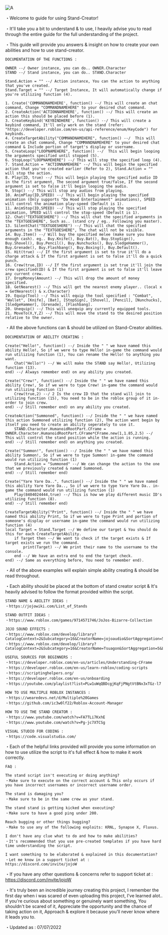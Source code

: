 
![A](https://user-images.githubusercontent.com/102848138/177808558-abf98882-34cc-4fe2-9a32-eff6e248569b.png)

・Welcome to guide for using Stand-Creator!

・It'll take you a bit to understand & to use, I heavily advise you to read through the entire guide for the full understanding of the project.

・This guide will provide you answers & insight on how to create your own abilities and how to use stand-creator.

```
DOCUMENTATION OF THE FUNCTIONS :

OWNER --/ Owner instance, you can do.. OWNER.Character
STAND --/ Stand instance, you can do.. STAND.Character

Stand.Action = "" --/ Action instance, You can the action to anything that you've created.
Stand.Target = "" --/ Target Instance, It will automatically change if you're utilizing function (4).

1. Create('COMMANDNAMEHERE', function() --/ This will create an chat command, Change "COMMANDNAMEHERE" to your desired chat command.
2. CreateAction('ACTIONNAMEHERE', function() --/ This will create an action this should be placed before (1).
3. CreateKeybind('KEYBINDHERE', function() --/ This will create a keybind command, It'll only work on the stand (refer: "https://developer.roblox.com/en-us/api-reference/enum/KeyCode") for keybinds.
4. CreateTargetAbility("COMMANDNAMEHERE", function() --/  This will create an chat command, Change "COMMANDNAMEHERE" to your desired chat command & Include portion of target's display or username.
5. CreateLoop("LOOPNAMEHERE", function() --/  This will begin looping the arguments specified until stopped (5).
6. StopLoop("LOOPNAMEHERE") --/ This will stop the specified loop (4).
7. Stand.Action = "ACTIONNAMEHERE" --/ This will begin the specified action that you've created earlier (Refer to 2), Stand.Action = "" will stop the action.
8. Play(ID, true) --/ This will begin playing the specified audio ID in the first argument, The second argument true/false, If the second argument is set to false it'll begin looping the audio.
9. Stop() --/ This will stop any audios from playing.
10. AnimPlay(ID,SPEED) --/ This will begin playing the specified animation (Only supports "Da Hood Entertainment" animations), SPEED will control the animation play-speed (Default is 1).
11. AnimStop(ID,SPEED) --/ This will stop playing the specified animation, SPEED will control the stop-speed (Default is 1).
12. Chat("TEXTGOESHERE") --/ This will chat the specified arguments in the "TEXTGOESHERE", Such as.. (stand cry / eg.. Following you master).
13. SilentChat("TEXTGOESHERE") --/ This will chat the specified arguments in the "TEXTGOESHERE", The chat will not be visible.
14. Buy.Item() --/ Will buy the specified melee (make sure you have enough cash). eg.. Buy.Knife(), Buy.Bat(), Buy.StopSign(), Buy.Shovel(), Buy.Pencil(), Buy.Nunchucks(), Buy.SledgeHammer(), Buy.Grenade(), Buy.Flashbang(), Buy.Boxing(), Buy.Default().
15. Hit(true) --/ If the first argument is set to true it'll do a charge attack & If the first argument is set to false it'll do a quick punch.
16. Crew(true,ID) --/ If the first argument is set true it'll join the crew specified(ID) & If the first argument is set to false it'll leave any current crew.
17. DropMoney(Amount) --/ This will drop the amount of money specified.
18. GetNearest() --/ This will get the nearest enemy player.. (local x = GetNearest() & x.Character)
19. Equip(Tool) --/ This will equip the tool specified : "Combat", "Wallet", [Knife], [Bat], [StopSign], [Shovel], [Pencil], [Nunchucks], [SledgeHammer], [Grenade], [Flashbang].
20. Unequip() --/ This will unequip any currently equipped tools.
21. MoveTo(X,Y,Z) --/ This will move the stand to the desired position relative to the owner.
```
・All the above functions can & should be utilized on Stand-Creator abilities.

```
DOCUMENTATION OF ABILITY CREATING :

Create("Hello!", function() --/ Inside the " " we have named this ability Hello!, So if we were to type Hello! in-game the command would run utilizing function (1), You can rename the Hello! to anything you want.
    Chat("Hello!") --/ We will make the STAND say Hello!, Utilizing function (13).
end) --/ Always remember end) on any ability you created.

Create("Crew!", function() --/ Inside the " " we have named this ability Crew!, So if we were to type Crew! in-game the command would run utilizing function (1)
    Crew(true,2) --/ 2 Is the crew ID that the stand will join to utilizing function (15), You need to be in the roblox group of it in-order to join crew.
end) --/ Still remember end) on any ability you created.

CreateAction("Summoned", function() --/ Inside the " " we have named this action Summoned utilizing function (2), The action wont begin by itself you need to create an ability seperately to use it.
    STAND.Character.HumanoidRootPart.CFrame = OWNER.Character.HumanoidRootPart.CFrame*CFrame.new(1,1.85,2.5) --/ This will control the stand position while the action is running.
end) --/ Still remember end) on anything you created.

Create("Summon!", function() --/ Inside the " " we have named this ability Summon!, So if we were to type Summon! in-game the command would run utilizing function (1)
    Stand.Action = "Summoned" --/ We can change the action to the one that we previously created & named Summoned.
end) --/ Still remember end)

Create("Yare Yare Da..", function() --/ Inside the " " we have named this ability Yare Yare Da.., So if we were to type Yare Yare Da.. in-game the command would run utilizing function (1)
    Play(8404024444,true) --/ This is how we play different music ID's utilizing function (8).
end) --/ Still remember end)

CreateTargetAbility("Print", function() --/ Inside the " " we have named this ability Print, So if we were to type Print and portion of someone's display or username in-game the command would run utilizing function (4)
local Target = Stand.Target --/ We define our target & You should do this for each CreateTargetAbility.
    if Target then --/ We want to check if the target exists & If target exists we run the command.
        print(Target) --/ We print their name to the username to the console.
    end --/ We have an extra end to end the target check.
end) --/ Same as everything before, You need to remember end).
```
・All of the above examples will explain simple ability creating & should be read throughout.

・Each ability should be placed at the bottom of stand creator script & It's heavily advised to follow the format provided within the script.
```
STAND NAME & ABILITY IDEAS :
・https://jojowiki.com/List_of_Stands

STAND OUTFIT IDEAS :
・https://www.roblox.com/games/9714571746/JoJos-Bizarre-Collection 

JOJO SOUND EFFECTS :
・https://www.roblox.com/develop/library?CatalogContext=2&Subcategory=16&CreatorName=jojoaudio&SortAggregation=5&LegendExpanded=true&Category=9
・https://www.roblox.com/develop/library?CatalogContext=2&Subcategory=16&CreatorName=Tsuagon&SortAggregation=5&LegendExpanded=true&Category=9

USEFUL SOURCES FOR BEGINNERS :
・https://developer.roblox.com/en-us/articles/Understanding-CFrame
・https://developer.roblox.com/en-us/learn-roblox/coding-scripts
・https://scriptinghelpers.org/
・https://developer.roblox.com/en-us/onboarding
・https://youtube.com/playlist?list=PLw1uWqQBDcgjKqFjPNgtVtBNx3xTGz-l7

HOW TO USE MULTIPLE ROBLOX INSTANCES :
・https://wearedevs.net/d/Multiple%20Games
・https://github.com/ic3w0lf22/Roblox-Account-Manager

HOW TO USE THE STAND CREATOR :
・https://www.youtube.com/watch?v=FA7TLi7KxhE
・https://www.youtube.com/watch?v=Pg-jc7XTCSg

VISUAL STUDIO FOR CODING :
・https://code.visualstudio.com/
```
・Each of the helpful links provided will provide you some information on how to use utilize the script to it's full effect & how to make it work correctly.

```
FAQ :

The stand script isn't executing or doing anything?
・Make sure to execute on the correct account & This only occurs if you have incorrect usernames or incorrect username order.

The stand is damaging you?
・Make sure to be in the same crew as your stand.

The stand stand is getting kicked when executing?
・Make sure to have a good ping under 200.

Reach bugging or other things bugging?
・Make to use any of the following exploits: KRNL, Synapse X, Fluxus.

I don't have any clue what to do and how to make abilities?
・It's recommended that you use pre-created templates if you have hard time understanding the script.

I want something to be elaborated & explained in this documentation?
・Let me know in a support ticket at : https://discord.com/invite/jojoW
```
・If you have any other questions & concerns refer to support ticket at : https://discord.com/invite/jojoW

・It's truly been an incredible journey creating this project, I remember the first day when i was scared of even uploading this project, I've learned alot.. If you're curious about something or genuinely want something, You shouldn't be scared of it, Appreciate the opportunity and the chance of taking action on it, Approach & explore it because you'll never know where it leads you to.

・Updated as : 07/07/2022
